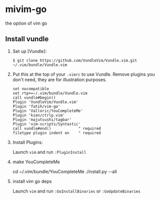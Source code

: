 # mivim-go
the option of vim go

## Install vundle
1. Set up [Vundle]:

    `$ git clone https://github.com/VundleVim/Vundle.vim.git ~/.vim/bundle/Vundle.vim`
    
2. Put this at the top of your `.vimrc` to use Vundle. Remove plugins you don't need, they are for illustration purposes.

    ```vim
    set nocompatible
    set rtp+=~/.vim/bundle/Vundle.vim
    call vundle#begin()
    Plugin 'VundleVim/Vundle.vim'
    Plugin 'fatih/vim-go'
    Plugin 'Valloric/YouCompleteMe'
    Plugin 'kien/ctrlp.vim'
    Plugin 'majutsushi/tagbar'
    Plugin 'vim-scripts/Syntastic'
    call vundle#end()            " required
    filetype plugin indent on    " required
    ```
3. Install Plugins:

    Launch `vim` and run `:PluginInstall`
   
4. make YouCompleteMe

    cd ~/.vim/bundle/YouCompleteMe
    ./install.py --all

5. install vim go deps
    
    Launch `vim` and run `:GoInstallBinaries` or `:GoUpdateBinaries`
